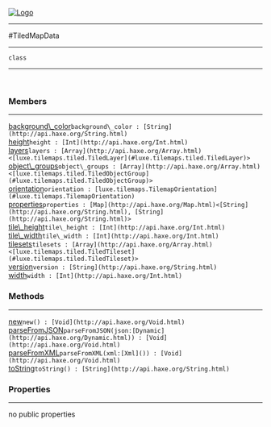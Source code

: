 
[![Logo](../../../../images/logo.png)](../../../../api/index.html)

---



#TiledMapData



---

`class`
<span class="meta">

</span>


---

&nbsp;
&nbsp;

<h3>Members</h3> <hr/><span class="member apipage">
            <a name="background_color"><a class="lift" href="#background_color">background\_color</a></a><code class="signature apipage">background\_color : [String](http://api.haxe.org/String.html)</code><br/></span>
        <span class="small_desc_flat"></span><span class="member apipage">
            <a name="height"><a class="lift" href="#height">height</a></a><code class="signature apipage">height : [Int](http://api.haxe.org/Int.html)</code><br/></span>
        <span class="small_desc_flat"></span><span class="member apipage">
            <a name="layers"><a class="lift" href="#layers">layers</a></a><code class="signature apipage">layers : [Array](http://api.haxe.org/Array.html)&lt;[luxe.tilemaps.tiled.TiledLayer](#luxe.tilemaps.tiled.TiledLayer)&gt;</code><br/></span>
        <span class="small_desc_flat"></span><span class="member apipage">
            <a name="object_groups"><a class="lift" href="#object_groups">object\_groups</a></a><code class="signature apipage">object\_groups : [Array](http://api.haxe.org/Array.html)&lt;[luxe.tilemaps.tiled.TiledObjectGroup](#luxe.tilemaps.tiled.TiledObjectGroup)&gt;</code><br/></span>
        <span class="small_desc_flat"></span><span class="member apipage">
            <a name="orientation"><a class="lift" href="#orientation">orientation</a></a><code class="signature apipage">orientation : [luxe.tilemaps.TilemapOrientation](#luxe.tilemaps.TilemapOrientation)</code><br/></span>
        <span class="small_desc_flat"></span><span class="member apipage">
            <a name="properties"><a class="lift" href="#properties">properties</a></a><code class="signature apipage">properties : [Map](http://api.haxe.org/Map.html)&lt;[String](http://api.haxe.org/String.html), [String](http://api.haxe.org/String.html)&gt;</code><br/></span>
        <span class="small_desc_flat"></span><span class="member apipage">
            <a name="tile_height"><a class="lift" href="#tile_height">tile\_height</a></a><code class="signature apipage">tile\_height : [Int](http://api.haxe.org/Int.html)</code><br/></span>
        <span class="small_desc_flat"></span><span class="member apipage">
            <a name="tile_width"><a class="lift" href="#tile_width">tile\_width</a></a><code class="signature apipage">tile\_width : [Int](http://api.haxe.org/Int.html)</code><br/></span>
        <span class="small_desc_flat"></span><span class="member apipage">
            <a name="tilesets"><a class="lift" href="#tilesets">tilesets</a></a><code class="signature apipage">tilesets : [Array](http://api.haxe.org/Array.html)&lt;[luxe.tilemaps.tiled.TiledTileset](#luxe.tilemaps.tiled.TiledTileset)&gt;</code><br/></span>
        <span class="small_desc_flat"></span><span class="member apipage">
            <a name="version"><a class="lift" href="#version">version</a></a><code class="signature apipage">version : [String](http://api.haxe.org/String.html)</code><br/></span>
        <span class="small_desc_flat"></span><span class="member apipage">
            <a name="width"><a class="lift" href="#width">width</a></a><code class="signature apipage">width : [Int](http://api.haxe.org/Int.html)</code><br/></span>
        <span class="small_desc_flat"></span>

<h3>Methods</h3> <hr/><span class="method apipage">
            <a name="new"><a class="lift" href="#new">new</a></a><code class="signature apipage">new() : [Void](http://api.haxe.org/Void.html)</code><br/><span class="small_desc_flat"></span>
        </span>
    <span class="method apipage">
            <a name="parseFromJSON"><a class="lift" href="#parseFromJSON">parseFromJSON</a></a><code class="signature apipage">parseFromJSON(json:<span>[Dynamic](http://api.haxe.org/Dynamic.html)</span>) : [Void](http://api.haxe.org/Void.html)</code><br/><span class="small_desc_flat"></span>
        </span>
    <span class="method apipage">
            <a name="parseFromXML"><a class="lift" href="#parseFromXML">parseFromXML</a></a><code class="signature apipage">parseFromXML(xml:<span>[Xml]()</span>) : [Void](http://api.haxe.org/Void.html)</code><br/><span class="small_desc_flat"></span>
        </span>
    <span class="method apipage">
            <a name="toString"><a class="lift" href="#toString">toString</a></a><code class="signature apipage">toString() : [String](http://api.haxe.org/String.html)</code><br/><span class="small_desc_flat"></span>
        </span>
    

<h3>Properties</h3> <hr/>no public properties

&nbsp;
&nbsp;
&nbsp;
